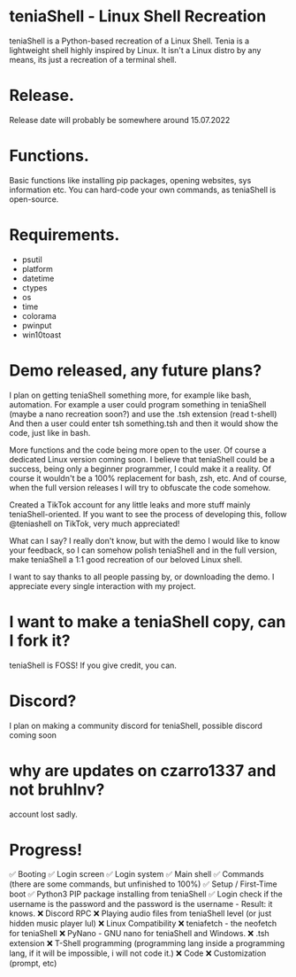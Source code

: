 # teniaShell - Linux Shell Recreation
teniaShell is a Python-based recreation of a Linux Shell.
Tenia is a lightweight shell highly inspired by Linux.
It isn't a Linux distro by any means, its just a recreation of a terminal shell.

# Release.

Release date will probably be somewhere around 15.07.2022


# Functions.

Basic functions like installing pip packages, opening websites, sys information etc.
You can hard-code your own commands, as teniaShell is open-source.

# Requirements.

- psutil
- platform
- datetime
- ctypes
- os
- time
- colorama
- pwinput
- win10toast

# Demo released, any future plans?

I plan on getting teniaShell something more, for example like bash, automation.
For example a user could program something in teniaShell (maybe a nano recreation soon?) and use the .tsh extension (read t-shell)
And then a user could enter tsh something.tsh and then it would show the code, just like in bash.

More functions and the code being more open to the user. Of course a dedicated Linux version coming soon.
I believe that teniaShell could be a success, being only a beginner programmer, I could make it a reality.
Of course it wouldn't be a 100% replacement for bash, zsh, etc.
And of course, when the full version releases I will try to obfuscate the code somehow.

Created a TikTok account for any little leaks and more stuff mainly teniaShell-oriented.
If you want to see the process of developing this, follow @teniashell on TikTok, very much appreciated!

What can I say? I really don't know, but with the demo I would like to know your feedback, so I can somehow polish teniaShell and in the full version, make teniaShell a 1:1 good recreation of our beloved Linux shell.

I want to say thanks to all people passing by, or downloading the demo. I appreciate every single interaction with my project.

# I want to make a teniaShell copy, can I fork it?

teniaShell is FOSS! If you give credit, you can.

# Discord?

I plan on making a community discord for teniaShell, possible discord coming soon

# why are updates on czarro1337 and not bruhlnv?

account lost sadly.

# Progress!

✅ Booting
✅ Login screen
✅ Login system
✅ Main shell
✅ Commands (there are some commands, but unfinished to 100%)
✅ Setup / First-Time boot
✅ Python3 PIP package installing from teniaShell
✅ Login check if the username is the password and the password is the username - Result: it knows.
❌ Discord RPC
❌ Playing audio files from teniaShell level (or just hidden music player lul)
❌ Linux Compatibility
❌ teniafetch - the neofetch for teniaShell
❌ PyNano - GNU nano for teniaShell and Windows.
❌ .tsh extension
❌ T-Shell programming (programming lang inside a programming lang, if it will be impossible, i will not code it.)
❌ Code
❌ Customization (prompt, etc)
